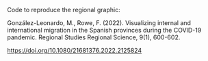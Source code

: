 Code to reproduce the regional graphic:

González-Leonardo, M., Rowe, F. (2022). Visualizing internal and international migration in the Spanish provinces during the COVID-19 pandemic. Regional Studies Regional Science, 9(1), 600-602.

https://doi.org/10.1080/21681376.2022.2125824
